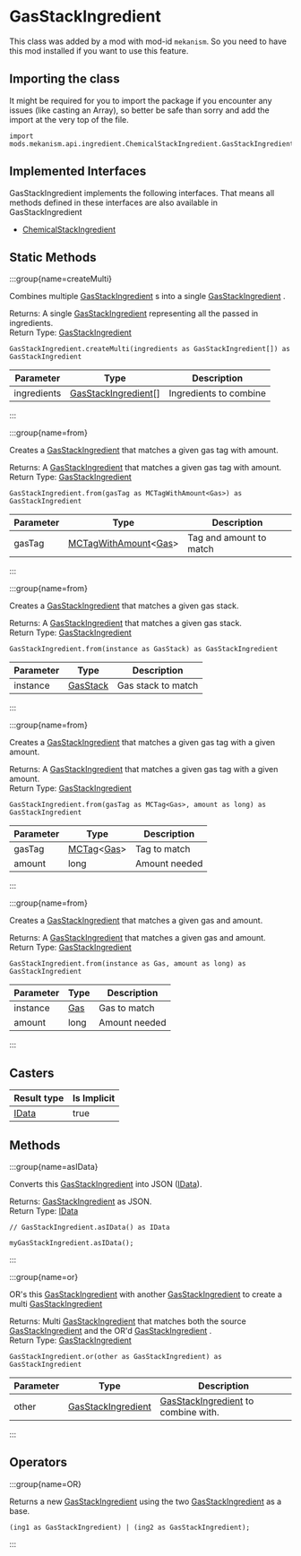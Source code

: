 # GasStackIngredient

This class was added by a mod with mod-id `mekanism`. So you need to have this mod installed if you
want to use this feature.

## Importing the class

It might be required for you to import the package if you encounter any issues (like casting an
Array), so better be safe than sorry and add the import at the very top of the file.

```zenscript
import mods.mekanism.api.ingredient.ChemicalStackIngredient.GasStackIngredient;
```

## Implemented Interfaces

GasStackIngredient implements the following interfaces. That means all methods defined in these
interfaces are also available in GasStackIngredient

- [ChemicalStackIngredient](/mods/Mekanism/api/ingredient/ChemicalStackIngredient)

## Static Methods

:::group{name=createMulti}

Combines
multiple [GasStackIngredient](/mods/Mekanism/api/ingredient/ChemicalStackIngredient/GasStackIngredient)
s into a
single [GasStackIngredient](/mods/Mekanism/api/ingredient/ChemicalStackIngredient/GasStackIngredient)
.

Returns: A
single [GasStackIngredient](/mods/Mekanism/api/ingredient/ChemicalStackIngredient/GasStackIngredient)
representing all the passed in ingredients.  
Return
Type: [GasStackIngredient](/mods/Mekanism/api/ingredient/ChemicalStackIngredient/GasStackIngredient)

```zenscript
GasStackIngredient.createMulti(ingredients as GasStackIngredient[]) as GasStackIngredient
```

| Parameter | Type | Description |
|-----------|------|-------------|
| ingredients | [GasStackIngredient](/mods/Mekanism/api/ingredient/ChemicalStackIngredient/GasStackIngredient)[] | Ingredients to combine |

:::

:::group{name=from}

Creates
a [GasStackIngredient](/mods/Mekanism/api/ingredient/ChemicalStackIngredient/GasStackIngredient)
that matches a given gas tag with amount.

Returns:
A [GasStackIngredient](/mods/Mekanism/api/ingredient/ChemicalStackIngredient/GasStackIngredient)
that matches a given gas tag with amount.  
Return
Type: [GasStackIngredient](/mods/Mekanism/api/ingredient/ChemicalStackIngredient/GasStackIngredient)

```zenscript
GasStackIngredient.from(gasTag as MCTagWithAmount<Gas>) as GasStackIngredient
```

| Parameter | Type | Description |
|-----------|------|-------------|
| gasTag | [MCTagWithAmount](/vanilla/api/tags/MCTagWithAmount)&lt;[Gas](/mods/Mekanism/api/chemical/Gas)&gt; | Tag and amount to match |

:::

:::group{name=from}

Creates
a [GasStackIngredient](/mods/Mekanism/api/ingredient/ChemicalStackIngredient/GasStackIngredient)
that matches a given gas stack.

Returns:
A [GasStackIngredient](/mods/Mekanism/api/ingredient/ChemicalStackIngredient/GasStackIngredient)
that matches a given gas stack.  
Return
Type: [GasStackIngredient](/mods/Mekanism/api/ingredient/ChemicalStackIngredient/GasStackIngredient)

```zenscript
GasStackIngredient.from(instance as GasStack) as GasStackIngredient
```

| Parameter | Type | Description |
|-----------|------|-------------|
| instance | [GasStack](/mods/Mekanism/api/chemical/GasStack) | Gas stack to match |

:::

:::group{name=from}

Creates
a [GasStackIngredient](/mods/Mekanism/api/ingredient/ChemicalStackIngredient/GasStackIngredient)
that matches a given gas tag with a given amount.

Returns:
A [GasStackIngredient](/mods/Mekanism/api/ingredient/ChemicalStackIngredient/GasStackIngredient)
that matches a given gas tag with a given amount.  
Return
Type: [GasStackIngredient](/mods/Mekanism/api/ingredient/ChemicalStackIngredient/GasStackIngredient)

```zenscript
GasStackIngredient.from(gasTag as MCTag<Gas>, amount as long) as GasStackIngredient
```

| Parameter | Type | Description |
|-----------|------|-------------|
| gasTag | [MCTag](/vanilla/api/tags/MCTag)&lt;[Gas](/mods/Mekanism/api/chemical/Gas)&gt; | Tag to match |
| amount | long | Amount needed |

:::

:::group{name=from}

Creates
a [GasStackIngredient](/mods/Mekanism/api/ingredient/ChemicalStackIngredient/GasStackIngredient)
that matches a given gas and amount.

Returns:
A [GasStackIngredient](/mods/Mekanism/api/ingredient/ChemicalStackIngredient/GasStackIngredient)
that matches a given gas and amount.  
Return
Type: [GasStackIngredient](/mods/Mekanism/api/ingredient/ChemicalStackIngredient/GasStackIngredient)

```zenscript
GasStackIngredient.from(instance as Gas, amount as long) as GasStackIngredient
```

| Parameter | Type | Description |
|-----------|------|-------------|
| instance | [Gas](/mods/Mekanism/api/chemical/Gas) | Gas to match |
| amount | long | Amount needed |

:::

## Casters

| Result type | Is Implicit |
|-------------|-------------|
| [IData](/vanilla/api/data/IData) | true |

## Methods

:::group{name=asIData}

Converts
this [GasStackIngredient](/mods/Mekanism/api/ingredient/ChemicalStackIngredient/GasStackIngredient)
into JSON ([IData](/vanilla/api/data/IData)).

Returns: [GasStackIngredient](/mods/Mekanism/api/ingredient/ChemicalStackIngredient/GasStackIngredient)
as JSON.  
Return Type: [IData](/vanilla/api/data/IData)

```zenscript
// GasStackIngredient.asIData() as IData

myGasStackIngredient.asIData();
```

:::

:::group{name=or}

OR's
this [GasStackIngredient](/mods/Mekanism/api/ingredient/ChemicalStackIngredient/GasStackIngredient)
with
another [GasStackIngredient](/mods/Mekanism/api/ingredient/ChemicalStackIngredient/GasStackIngredient)
to create a
multi [GasStackIngredient](/mods/Mekanism/api/ingredient/ChemicalStackIngredient/GasStackIngredient)

Returns:
Multi [GasStackIngredient](/mods/Mekanism/api/ingredient/ChemicalStackIngredient/GasStackIngredient)
that matches both the
source [GasStackIngredient](/mods/Mekanism/api/ingredient/ChemicalStackIngredient/GasStackIngredient)
and the
OR'd [GasStackIngredient](/mods/Mekanism/api/ingredient/ChemicalStackIngredient/GasStackIngredient)
.  
Return
Type: [GasStackIngredient](/mods/Mekanism/api/ingredient/ChemicalStackIngredient/GasStackIngredient)

```zenscript
GasStackIngredient.or(other as GasStackIngredient) as GasStackIngredient
```

| Parameter | Type | Description |
|-----------|------|-------------|
| other | [GasStackIngredient](/mods/Mekanism/api/ingredient/ChemicalStackIngredient/GasStackIngredient) | [GasStackIngredient](/mods/Mekanism/api/ingredient/ChemicalStackIngredient/GasStackIngredient) to combine with. |

:::

## Operators

:::group{name=OR}

Returns a new [GasStackIngredient](/mods/Mekanism/api/ingredient/ChemicalStackIngredient/GasStackIngredient) using the two [GasStackIngredient](/mods/Mekanism/api/ingredient/ChemicalStackIngredient/GasStackIngredient) as a base.

```zenscript
(ing1 as GasStackIngredient) | (ing2 as GasStackIngredient);
```
:::

